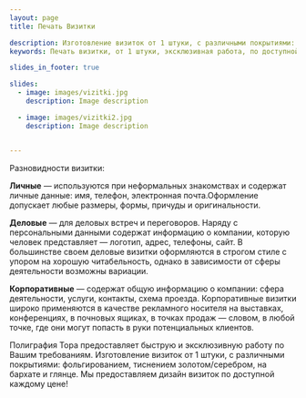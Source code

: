 ```yaml
---
layout: page
title: Печать Визитки

description: Изготовление визиток от 1 штуки, с различными покрытиями: фольгированием, тиснением золотом/серебром, на бархате и глянце - на любой вкус и вкротчайшие сроки.
keywords: Печать визитки, от 1 штуки, эксклюзивная работа, по доступной цене, дизайн визиток, визитки срочно, изготовление визиток.

slides_in_footer: true

slides:
  - image: images/vizitki.jpg
    description: Image description

  - image: images/vizitki2.jpg
    description: Image description


---
```




Разновидности визитки:


**Личные** — используются при неформальных знакомствах и содержат личные данные: имя, телефон, электронная почта.Оформление допускает любые размеры, формы, причуды и оригинальности.

**Деловые** — для деловых встреч и переговоров. Наряду с персональными данными содержат информацию о компании, которую человек представляет — логотип, адрес, телефоны, сайт. В большинстве своем деловые визитки оформляются в строгом стиле с упором на хорошую читабельность, однако в зависимости от сферы деятельности возможны вариации.

**Корпоративные** — содержат общую информацию о компании: сфера деятельности, услуги, контакты, схема проезда. Корпоративные визитки широко применяются в качестве рекламного носителя на выставках, конференциях, в почновых ящиках, в точках продаж — словом, в любой точке, где они могут попасть в руки потенциальных клиентов.  
 
 Полиграфия Тора предоставляет быструю и эксклюзивную работу по Вашим требованиям. Изготовление визиток от 1 штуки, с различными покрытиями: фольгированием, тиснением золотом/серебром, на бархате и глянце. Мы предоставляем дизайн визиток по доступной каждому цене! 
